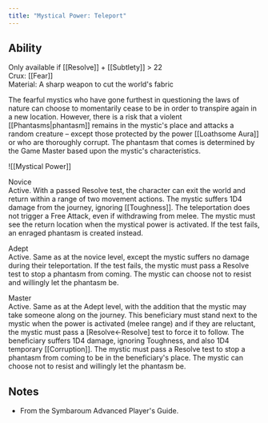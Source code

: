```yaml
---
title: "Mystical Power: Teleport"
---
```

## Ability
Only available if [[Resolve]] + [[Subtlety]] > 22<br>Crux: [[Fear]]<br>Material: A sharp weapon to cut the world's fabric

The fearful mystics who have gone furthest in questioning the laws of nature can choose to momentarily cease to be in order to transpire again in a new location. However, there is a risk that a violent [[Phantasms|phantasm]] remains in the mystic's place and attacks a random creature – except those protected by the power [[Loathsome Aura]] or who are thoroughly corrupt. The phantasm that comes is determined by the Game Master based upon the mystic's characteristics.

![[Mystical Power]]

Novice<br>Active. With a passed Resolve test, the character can exit the world and return within a range of two movement actions. The mystic suffers 1D4 damage from the journey, ignoring [[Toughness]]. The teleportation does not trigger a Free Attack, even if withdrawing from melee. The mystic must see the return location when the mystical power is activated. If the test fails, an enraged phantasm is created instead.

Adept<br>Active. Same as at the novice level, except the mystic suffers no damage during their teleportation. If the test fails, the mystic must pass a Resolve test to stop a phantasm from coming. The mystic can choose not to resist and willingly let the phantasm be.

Master<br>Active. Same as at the Adept level, with the addition that the mystic may take someone along on the journey. This beneficiary must stand next to the mystic when the power is activated (melee range) and if they are reluctant, the mystic must pass a \[Resolve←Resolve\] test to force it to follow. The beneficiary suffers 1D4 damage, ignoring Toughness, and also 1D4 temporary [[Corruption]]. The mystic must pass a Resolve test to stop a phantasm from coming to be in the beneficiary's place. The mystic can choose not to resist and willingly let the phantasm be.
## Notes
* From the Symbaroum Advanced Player's Guide.